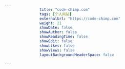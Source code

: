 ```yaml
---
                title: "code-chimp.com"
                tags: [个人网站]
                externalUrl: "https://code-chimp.com"
                weight: 21
                showDate: false
                showAuthor: false
                showReadingTime: false
                showEdit: false
                showLikes: false
                showViews: false
                layoutBackgroundHeaderSpace: false
                
---
```


